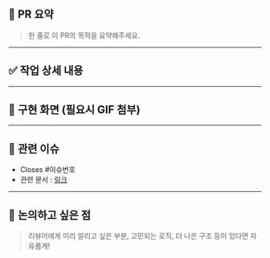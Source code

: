 ## 🚀 PR 요약

> 한 줄로 이 PR의 목적을 요약해주세요.

---

## ✅ 작업 상세 내용


---

## 📸 구현 화면 (필요시 GIF 첨부)


---

## 🔗 관련 이슈

- Closes #이슈번호
- 관련 문서 :  [링크](https://)

---

## 💬 논의하고 싶은 점

> 리뷰어에게 미리 알리고 싶은 부분, 고민되는 로직, 더 나은 구조 등이 있다면 자유롭게!
